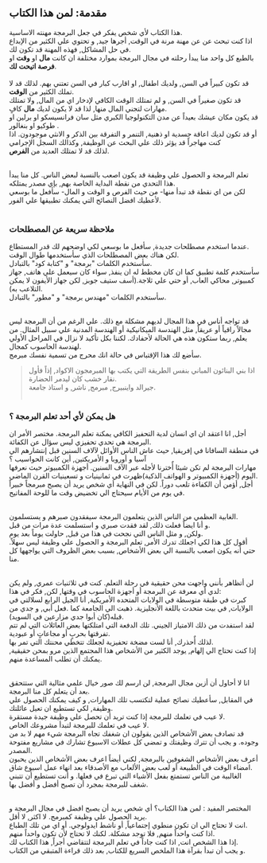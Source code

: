 ## مقدمة: لمن هذا الكتاب
هذا الكتاب لأي شخص يفكر في جعل البرمجة مهنته الاساسية.</br>
اذا كنت تبحث عن عن مهنة مرنة في الوقت, أجرها جيد, و تحتوي علي الكثير من الإبداع في حل المشاكل, فهذه المهنة قد تكون لك.</br>
بالطبع كل واحد منا يبدأ رحلته في مجال البرمجة بموارد مختلفة ان كانت **مال** او **وقت** او **فرصة اتيحت لك**.</br></br>
قد تكون كبيراً في السن, ولديك اطفال, او اقارب كبار في السن تعتني بهم. لذلك قد لا تملك الكثير من **الوقت**.</br>
قد تكون صغيراً في السن, و لم تمتلك الوقت الكافي لإدخار اي من المال, ولا تمتلك مهارات لتجني المال منها, لذا قد لا يكون لديك **مال** كافٍ.</br>
قد يكون مكان عيشك بعيداً عن مدن التكنولوجيا الكبري مثل سان فرانسيسكو او برلين او طوكيو او بنغالور .</br>
أو قد تكون لديك اعاقة جسدية او ذهنية, التنمر و التفرقة بين الذكر و الانثي موجودون. اذا كنت مهاجراً قد يؤثر ذلك علي البحث عن الوظيفة, وكذالك السجل الإجرامي</br>
لذلك قد لا تمتلك العديد من **الفرص**.</br></br>

تعلم البرمجة و الحصول علي وظيفة قد يكون اصعب بالنسبة لبعض الناس. كل منا يبدأ هذا التحدي من نقطة البداية الخاصة بهم, بإي مصدر يمتلكه.</br>
لكن من اي نقطة قد تبدأ منها- من حيث الفرص و الوقت و المال- سأفعل ما بوسعي لأعطيك افضل النصائح التي يمكنك تطبيقها علي الفور.</br></br>
### ملاحظة سريعة عن المصطلحات
عندما استخدم مصطلحات جديدة, سأفعل ما بوسعي لكي اوضحهم لك قدر المستطاع.</br>
لكن هناك بعض المصطلحات الذي سأستخدمها طوال الوقت.</br>
سأستخدم الكلمات "برمجة" و "كتابة كود" بالتبادل.</br>
سأستخدم كلمة تطبيق كما ان كان مخطط له ان ينفذ, سواء كان سيعمل علي هاتف, جهاز كمبيوتر, محاكي العاب, أو حتي علي ثلاجة.(أسف ستيف جوبز, لكن جهاز الأيفون لا يمكن التلاعب به).</br>
سأستخدم الكلمات "مهندس برمجة" و "مطور" بالتبادل.</br></br>

قد تواجه أناس في هذا المجال لديهم مشكلة مع ذلك. علي الرغم من أن البرمجة ليس مجالاً راقياً أو عريقاً, مثل الهندسة الميكانيكية أو الهندسة المدنية علي سبيل المثال. من يعلم, ربما ستكون هذه هي الحالة لأحفادك. لكننا بكل تأكيد لا نزال في المراحل الأولي لهندسة الحاسوب كمجال.</br>
سأضع لك هذا الإقتباس في حالة انك محرج من تسمية نفسك مبرمج.</br>
>اذا بني البنائون المباني بنفس الطريقة التي يكتب بها المبرمجون الاكواد, إذاً فأول نقار خشب كان ليدمر الحضارة.</br> جيرالد واينبيرج, مبرمج, ناشر, و استاذ جامعة.
</br></br>

### هل يمكن لأي أحد تعلم البرمجة ؟
أجل, انا اعتقد ان اي انسان لدية التحفيز الكافي يمكنة تعلم البرمجة. مختصر الأمر ان البرمجة هي تحدي تحفيزي ليس سؤال عن الكفائة.</br>
في منطقة السافانا في إفريقيا, حيث عاش الناس الأوائل لآلاف السنين قبل إنتشارهم الي آسيا و أوروبا و الأمريكتين, أين كانت الحواسيب ؟</br>
مهارات البرمجة لم تكن شيئا أٌخترنا لأجله عبر الآف السنين. أجهزة الكمبيوتر حيث نعرفها اليوم (أجهزة الكمبيوتر و الهواتف الذكية)ظهرت في ثمانينيات و تسعينيات القرن الماضي.</br>
أجل, أؤمن أن الكفاءة تلعب دوراً. لكن في النهاية أي شخص يريد أن يصبح مبرمجاً خبيراً في يوم من الأيام سيحتاج الي تخضيض وقت ما للوحة المفاتيح.</br></br>

الغابية العظمي من الناس الذين يتعلمون البرمجة سيفقدون صبرهم و يستسلمون.</br>
و أنا ايضاً فعلت ذلك, لقد فقدت صبري و استسلمت عدة مرات من قبل.</br>
ولكن, و مثل الناس التي نجحت في هذا من قبل, حاولت يوماً بعد يوم.</br>
أقول كل هذا لكي اجعلك تدرك الأمر, تعلم البرمجة و الحصول علي وظيفة ليس سهلاً. حتي أنه يكون اصعب بالنسبة الي بعض الأشخاص, بسبب بعض الظروف التي يواجهها كل منا.</br></br>

لن أتظاهر بأنني واجهت محن حقيقية في رحلة التعلم. كنت في ثلاثنيات عمري, ولم يكن لدي أي معرفة عن البرمجة أو أجهزة الحاسوب في وقتها, لكن, فكر في هذا:</br>
كبرت في طبقة متوسطة في الولايات المتحده الأمريكية, أنا الجيل الرابع لسلالتي في الولايات, في بيت متحدث باللغة الأنجليزية. ذهبت الي الجامعة كما .فعل أبي, و جدي من قبله(كان أبوا جدي مزارعين في السويد).</br>
لقد استفدت من ذلك الامتياز الجيني. تلك الدفعة التي امتلكتها بعض العائلات التي لم تتم تفرقتها بحربٍ أو مجاعاتٍ أو عبودية.</br>
لذلك أٌحذرك, أنا لست مضخة تحفيزية لجعلك تتخطي محنتك التي تمر بها.</br>
إذا كنت تحتاج الي إلهام, يوجد الكثير من الأشخاص هذا المجتمع الذين مرو بمحن حقيقية, يمكنك أن تطلب المساعدة منهم.</br></br>

انا لا أحاول أن أزين مجال البرمجة, لن ارسم لك صور خيال علمي مثالية التي ستتحقق بعد أن يتعلم كل منا البرمجة.</br>
في المقابل, سأعطيك نصائح عملية لتكتسب تلك المهارات, و كيف يمكنك الحصول علي وظيفة, لكي تستطيع ان تعيل عائلتك.</br>
لا عيب في تعلمك للبرمجة إذا كنت تريد أن تحصل علي وظيفة جيدة مستقرة.</br>
لا عيب في تعلمك للبرمجة لتبدأ مشروعك الخاص.</br>
قد تصادف بعض الأشخاص الذين يقولون ان شغفك تجاه البرمجة شيء مهم لا بد من وجوده. و يجب أن تترك وظيفتك و تمضي كل عطلات الاسبوع تشارك في مشاريع مفتوحة المصدر.</br>
أعرف بعض الأشخاص الشغوفين بالبرمجة, لكني أيضاً اعرف بعض الأشخاص الذين يحبون امضاء الوقت في الطبيعة أو لعب بعض الألعاب مع الأصدقاء بعد انهاء عمل اسبوع شاق.</br>
الغالبية من الناس تستمتع بفعل الأشياء التي تبرع في فعلها. و أنت تستطيع أن تتبني شغف للبرمجة بمجرد أن تصبح أفضل و أفضل بها.</br></br>

المختصر المفيد : لمن هذا الكتاب؟ أي شخص يريد أن يصبح افضل في مجال البرمجة و يريد الحصول علي وظيفة كمبرمج. لا اكثر, لا أقل.</br>
انت لا تحتاج الي ان تكون منطوي إجتماعياً, أو ناشط ايدولوجي. أو اي من تلك الطباع.</br>
اذا كنت واحداً منهم, فلا توجد مشكلة. لكنك لا تحتاج لأن تكون واحداً منهم.</br>
إذا هذا الشخص انت, اذا كنت جاداً في تعلم البرمجة  لتتقاضي أجراً, هذا الكتاب لك.</br> 
و يجب أن تبدأ بقرآة هذا الملخص السريع للكتاب, بعد ذلك قراءة المتبقي من الكتاب.